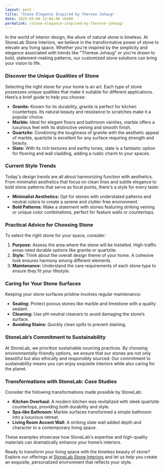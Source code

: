 ```yaml
---
layout: post
title: "Stone Elegance Inspired by Therese Johaug"
date: 2025-03-09 12:04:48 +0100
permalink: /stone-elegance-inspired-by-therese-johaug/
---
```



In the world of interior design, the allure of natural stone is timeless. At StoneLab Stone Interiors, we believe in the transformative power of stone to elevate any living space. Whether you're inspired by the simplicity and elegance associated with trends like "Therese Johaug" or you're drawn to bold, statement-making patterns, our customized stone solutions can bring your vision to life.

### Discover the Unique Qualities of Stone

Selecting the right stone for your home is an art. Each type of stone possesses unique qualities that make it suitable for different applications. Here’s a brief guide to help you choose:

- **Granite:** Known for its durability, granite is perfect for kitchen countertops. Its natural beauty and resistance to scratches make it a popular choice.
- **Marble:** Ideal for elegant floors and bathroom vanities, marble offers a luxurious feel with its distinctive veining and smooth finish.
- **Quartzite:** Combining the toughness of granite with the aesthetic appeal of marble, quartzite is excellent for any surface requiring strength and beauty.
- **Slate:** With its rich textures and earthy tones, slate is a fantastic option for flooring and wall cladding, adding a rustic charm to your spaces.

### Current Style Trends

Today's design trends are all about harmonizing function with aesthetics. From minimalist aesthetics that focus on clean lines and subtle elegance to bold stone patterns that serve as focal points, there's a style for every taste:

- **Minimalist Aesthetics:** Opt for stones with understated patterns and neutral colors to create a serene and clutter-free environment.
- **Bold Patterns:** Make a statement with stones featuring striking veining or unique color combinations, perfect for feature walls or countertops.

### Practical Advice for Choosing Stone

To select the right stone for your space, consider:

1. **Purpose:** Assess the area where the stone will be installed. High-traffic areas need durable options like granite or quartzite.
2. **Style:** Think about the overall design theme of your home. A cohesive look ensures harmony among different elements.
3. **Maintenance:** Understand the care requirements of each stone type to ensure they fit your lifestyle.

### Caring for Your Stone Surfaces

Keeping your stone surfaces pristine involves regular maintenance:

- **Sealing:** Protect porous stones like marble and limestone with a quality sealant.
- **Cleaning:** Use pH-neutral cleaners to avoid damaging the stone’s surface.
- **Avoiding Stains:** Quickly clean spills to prevent staining.

### StoneLab’s Commitment to Sustainability

At StoneLab, we prioritize sustainable sourcing practices. By choosing environmentally-friendly options, we ensure that our stones are not only beautiful but also ethically and responsibly sourced. Our commitment to sustainability means you can enjoy exquisite interiors while also caring for the planet.

### Transformations with StoneLab: Case Studies

Consider the following transformations made possible by StoneLab:

- **Kitchen Overhaul:** A modern kitchen was revitalized with sleek quartzite countertops, providing both durability and style.
- **Spa-like Bathroom:** Marble surfaces transformed a simple bathroom into a luxurious retreat.
- **Living Room Accent Wall:** A striking slate wall added depth and character to a contemporary living space.

These examples showcase how StoneLab's expertise and high-quality materials can dramatically enhance your home’s interiors. 

Ready to transform your living space with the timeless beauty of stone? Explore our offerings at [StoneLab Stone Interiors](https://stonelab.se) and let us help you create an exquisite, personalized environment that reflects your style.